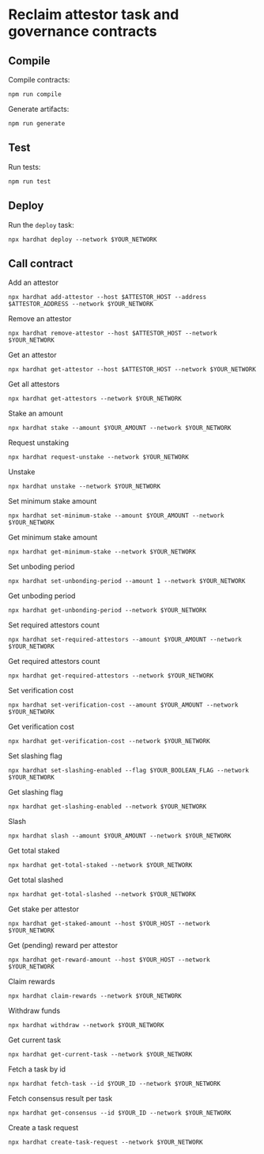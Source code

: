 # Reclaim attestor task and governance contracts

## Compile

Compile contracts:

```shell
npm run compile
```

Generate artifacts:

```shell
npm run generate
```

## Test

Run tests:

```shell
npm run test
```

## Deploy

Run the `deploy` task:

```shell
npx hardhat deploy --network $YOUR_NETWORK
```

## Call contract

Add an attestor

```shell
npx hardhat add-attestor --host $ATTESTOR_HOST --address $ATTESTOR_ADDRESS --network $YOUR_NETWORK
```

Remove an attestor

```shell
npx hardhat remove-attestor --host $ATTESTOR_HOST --network $YOUR_NETWORK
```

Get an attestor

```shell
npx hardhat get-attestor --host $ATTESTOR_HOST --network $YOUR_NETWORK
```

Get all attestors

```shell
npx hardhat get-attestors --network $YOUR_NETWORK
```

Stake an amount

```shell
npx hardhat stake --amount $YOUR_AMOUNT --network $YOUR_NETWORK
```

Request unstaking

```shell
npx hardhat request-unstake --network $YOUR_NETWORK
```

Unstake

```shell
npx hardhat unstake --network $YOUR_NETWORK
```

Set minimum stake amount

```shell
npx hardhat set-minimum-stake --amount $YOUR_AMOUNT --network $YOUR_NETWORK
```

Get minimum stake amount

```shell
npx hardhat get-minimum-stake --network $YOUR_NETWORK
```

Set unboding period

```shell
npx hardhat set-unbonding-period --amount 1 --network $YOUR_NETWORK
```

Get unboding period

```shell
npx hardhat get-unbonding-period --network $YOUR_NETWORK
```

Set required attestors count

```shell
npx hardhat set-required-attestors --amount $YOUR_AMOUNT --network $YOUR_NETWORK
```

Get required attestors count

```shell
npx hardhat get-required-attestors --network $YOUR_NETWORK
```

Set verification cost

```shell
npx hardhat set-verification-cost --amount $YOUR_AMOUNT --network $YOUR_NETWORK
```

Get verification cost

```shell
npx hardhat get-verification-cost --network $YOUR_NETWORK
```

Set slashing flag

```shell
npx hardhat set-slashing-enabled --flag $YOUR_BOOLEAN_FLAG --network $YOUR_NETWORK
```

Get slashing flag

```shell
npx hardhat get-slashing-enabled --network $YOUR_NETWORK
```

Slash

```shell
npx hardhat slash --amount $YOUR_AMOUNT --network $YOUR_NETWORK
```

Get total staked

```shell
npx hardhat get-total-staked --network $YOUR_NETWORK
```

Get total slashed

```shell
npx hardhat get-total-slashed --network $YOUR_NETWORK
```

Get stake per attestor

```shell
npx hardhat get-staked-amount --host $YOUR_HOST --network $YOUR_NETWORK
```

Get (pending) reward per attestor

```shell
npx hardhat get-reward-amount --host $YOUR_HOST --network $YOUR_NETWORK
```

Claim rewards

```shell
npx hardhat claim-rewards --network $YOUR_NETWORK
```

Withdraw funds

```shell
npx hardhat withdraw --network $YOUR_NETWORK
```

Get current task

```shell
npx hardhat get-current-task --network $YOUR_NETWORK
```

Fetch a task by id

```shell
npx hardhat fetch-task --id $YOUR_ID --network $YOUR_NETWORK
```

Fetch consensus result per task

```shell
npx hardhat get-consensus --id $YOUR_ID --network $YOUR_NETWORK
```

Create a task request

```shell
npx hardhat create-task-request --network $YOUR_NETWORK
```

